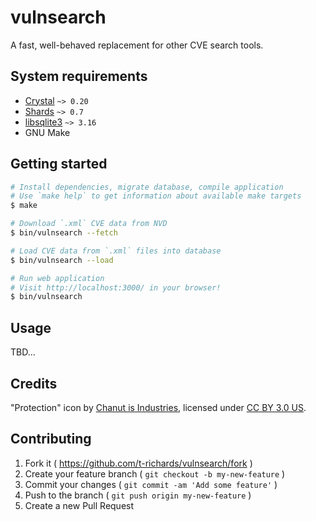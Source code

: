 # vulnsearch

A fast, well-behaved replacement for other CVE search tools.

## System requirements

 - [Crystal][crystal] `~> 0.20`
 - [Shards][shards] `~> 0.7`
 - [libsqlite3][sqlite] `~> 3.16`
 - GNU Make

## Getting started

```bash
# Install dependencies, migrate database, compile application
# Use `make help` to get information about available make targets
$ make

# Download `.xml` CVE data from NVD
$ bin/vulnsearch --fetch

# Load CVE data from `.xml` files into database
$ bin/vulnsearch --load

# Run web application
# Visit http://localhost:3000/ in your browser!
$ bin/vulnsearch
```

## Usage

TBD...

## Credits

"Protection" icon by [Chanut is Industries][chanut-is-industries], licensed under [CC BY 3.0 US][cc-by-30-us].

## Contributing

1. Fork it ( https://github.com/t-richards/vulnsearch/fork )
2. Create your feature branch ( `git checkout -b my-new-feature` )
3. Commit your changes ( `git commit -am 'Add some feature'` )
4. Push to the branch ( `git push origin my-new-feature` )
5. Create a new Pull Request

[crystal]: https://crystal-lang.org/
[shards]: https://github.com/crystal-lang/shards
[sqlite]: https://www.sqlite.org/
[chanut-is-industries]: https://thenounproject.com/chanut-is/
[cc-by-30-us]: https://creativecommons.org/licenses/by/3.0/us/
